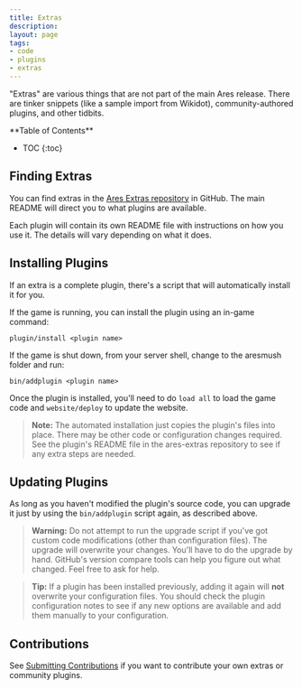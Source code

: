 ```yaml
---
title: Extras
description:
layout: page
tags: 
- code
- plugins
- extras
---
```


"Extras" are various things that are not part of the main Ares release.  There are tinker snippets (like a sample import from Wikidot), community-authored plugins, and other tidbits.

<div id="inline_toc" markdown="1">
**Table of Contents**

* TOC
{:toc}
</div>

## Finding Extras

You can find extras in the [Ares Extras repository](https://github.com/AresMUSH/ares-extras) in GitHub.  The main README will direct you to what plugins are available.

Each plugin will contain its own README file with instructions on how you use it.  The details will vary depending on what it does.

## Installing Plugins

If an extra is a complete plugin, there's a script that will automatically install it for you.  

If the game is running, you can install the plugin using an in-game command:

    plugin/install <plugin name>

If the game is shut down, from your server shell, change to the aresmush folder and run:

    bin/addplugin <plugin name>

Once the plugin is installed, you'll need to do `load all` to load the game code and `website/deploy` to update the website.

> <i class="fa fa-exclamation-triangle"></i> **Note:** The automated installation just copies the plugin's files into place.  There may be other code or configuration changes required.  See the plugin's README file in the ares-extras repository to see if any extra steps are needed.

## Updating Plugins

As long as you haven't modified the plugin's source code, you can upgrade it just by using the `bin/addplugin` script again, as described above.

> <i class="fa fa-exclamation-triangle"></i> **Warning:** Do not attempt to run the upgrade script if you've got custom code modifications (other than configuration files). The upgrade will overwrite your changes.  You'll have to do the upgrade by hand.  GitHub's version compare tools can help you figure out what changed.  Feel free to ask for help.

> <i class="fa fa-info-circle"></i> **Tip:** If a plugin has been installed previously, adding it again will **not** overwrite your configuration files.  You should check the plugin configuration notes to see if any new options are available and add them manually to your configuration.

## Contributions

See [Submitting Contributions](/tutorials/code/extra-contribs) if you want to contribute your own extras or community plugins.